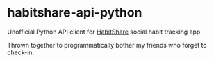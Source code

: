 # habitshare-api-python
Unofficial Python API client for [HabitShare](https://habitshareapp.com/) social habit tracking app.

Thrown together to programmatically bother my friends who forget to check-in.